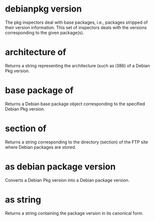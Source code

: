 # debianpkg version

The pkg inspectors deal with base packages, i.e., packages stripped of their version information. This set of inspectors deals with the versions corresponding to the given package(s).

# architecture of <debianpkg version>

Returns a string representing the architecture (such as i386) of a Debian Pkg version.

# base package of <debianpkg version>

Returns a Debian base package object corresponding to the specified Debian Pkg version.

# section of <debianpkg version>

Returns a string corresponding to the directory (section) of the FTP site where Debian packages are stored.

# <debianpkg version> as debian package version

Converts a Debian Pkg version into a Debian package version.

# <debianpkg version> as string

Returns a string containing the package version in its canonical form.
